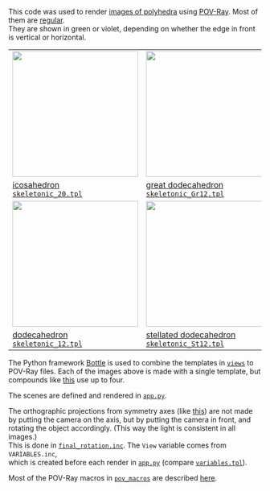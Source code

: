 This code was used to render
[images of polyhedra](https://commons.wikimedia.org/wiki/Category:Skeletons_of_polyhedra_(mostly_green_and_violet))
using [POV-Ray](https://en.wikipedia.org/wiki/POV-Ray). Most of them are 
[regular](https://en.wikipedia.org/wiki/Regular_polyhedron).<br>
They are shown in green or violet, depending on whether the edge in front is vertical or horizontal.

<table>
  <tr>
    <td>
      <a href="https://commons.wikimedia.org/wiki/File:Skeleton_20,_size_s.png">
        <img width="250" src="https://upload.wikimedia.org/wikipedia/commons/thumb/b/bd/Skeleton_20%2C_size_s.png/480px-Skeleton_20%2C_size_s.png">
      </a>
    </td>
    <td>
      <a href="https://commons.wikimedia.org/wiki/File:Skeleton_Gr12,_size_s.png">
        <img width="250" src="https://upload.wikimedia.org/wikipedia/commons/thumb/b/b3/Skeleton_Gr12%2C_size_s.png/480px-Skeleton_Gr12%2C_size_s.png">
      </a>
    </td>
    <td>
      <a href="https://commons.wikimedia.org/wiki/File:Skeleton_GrSt12,_size_s.png">
        <img width="250" src="https://upload.wikimedia.org/wikipedia/commons/thumb/9/98/Skeleton_GrSt12%2C_size_s.png/480px-Skeleton_GrSt12%2C_size_s.png">
      </a>
    </td>
  </tr>
  <tr>
    <td>
      <a href="https://en.wikipedia.org/wiki/Regular_icosahedron">icosahedron</a><br>
      <a href="https://github.com/watchduck/polyhedron_skeletons/blob/master/views/skeletonic_20.tpl"><code>skeletonic_20.tpl</code></a>
    </td>
    <td>
      <a href="https://en.wikipedia.org/wiki/Great_dodecahedron">great dodecahedron</a><br>
      <a href="https://github.com/watchduck/polyhedron_skeletons/blob/master/views/skeletonic_Gr12.tpl"><code>skeletonic_Gr12.tpl</code></a>
    </td>
    <td>
      <a href="https://en.wikipedia.org/wiki/Great_stellated_dodecahedron">great stellated dodecahedron</a><br>
      <a href="https://github.com/watchduck/polyhedron_skeletons/blob/master/views/skeletonic_GrSt12.tpl"><code>skeletonic_GrSt12.tpl</code></a>
    </td>
  </tr>
  <tr>
    <td>
      <a href="https://commons.wikimedia.org/wiki/File:Skeleton_12,_size_s.png">
        <img width="250" src="https://upload.wikimedia.org/wikipedia/commons/thumb/c/c2/Skeleton_12%2C_size_s.png/480px-Skeleton_12%2C_size_s.png">
      </a>
    </td>
    <td>
      <a href="https://commons.wikimedia.org/wiki/File:Skeleton_St12,_size_s.png">
        <img width="250" src="https://upload.wikimedia.org/wikipedia/commons/thumb/3/38/Skeleton_St12%2C_size_s.png/480px-Skeleton_St12%2C_size_s.png">
      </a>
    </td>
    <td>
      <a href="https://commons.wikimedia.org/wiki/File:Skeleton_Gr20,_size_s.png">
        <img width="250" src="https://upload.wikimedia.org/wikipedia/commons/thumb/3/35/Skeleton_Gr20%2C_size_s.png/480px-Skeleton_Gr20%2C_size_s.png">
      </a>
    </td>
  </tr>
  <tr>
    <td>
      <a href="https://en.wikipedia.org/wiki/Regular_dodecahedron">dodecahedron</a><br>
      <a href="https://github.com/watchduck/polyhedron_skeletons/blob/master/views/skeletonic_12.tpl"><code>skeletonic_12.tpl</code></a>
    </td>
    <td>
      <a href="https://en.wikipedia.org/wiki/Small_stellated_dodecahedron">stellated dodecahedron</a><br>
      <a href="https://github.com/watchduck/polyhedron_skeletons/blob/master/views/skeletonic_St12.tpl"><code>skeletonic_St12.tpl</code></a>
    </td>
    <td>
      <a href="https://en.wikipedia.org/wiki/Great_icosahedron">great icosahedron</a><br>
      <a href="https://github.com/watchduck/polyhedron_skeletons/blob/master/views/skeletonic_Gr20.tpl"><code>skeletonic_Gr20.tpl</code></a>
    </td>
  </tr>
</table>

The Python framework [Bottle](https://bottlepy.org/docs/dev/) is used to combine the templates in
[`views`](https://github.com/watchduck/polyhedron_skeletons/tree/master/views)
to POV-Ray files. Each of the images above is made with a single template, but compounds like
[this](https://commons.wikimedia.org/wiki/File:Skeleton_pair_Gr12_and_dual,_Petrie,_size_m,_thick.png)
use up to four.

The scenes are defined and rendered in [`app.py`](https://github.com/watchduck/polyhedron_skeletons/blob/master/app.py).

The orthographic projections from symmetry axes 
(like [this](https://commons.wikimedia.org/wiki/File:Skeleton_pair_12-20,_size_l,_5-fold.png)) 
are not made by putting the camera on the axis, but by putting the camera in front, and rotating the object accordingly.
(This way the light is consistent in all images.)<br>This is done in
[`final_rotation.inc`](https://github.com/watchduck/polyhedron_skeletons/blob/master/final_rotation.inc).
The `View` variable comes from `VARIABLES.inc`,<br> which is created before each render in 
[`app.py`](https://github.com/watchduck/polyhedron_skeletons/blob/master/app.py)
(compare [`variables.tpl`](https://github.com/watchduck/polyhedron_skeletons/blob/master/views/variables.tpl)).

Most of the POV-Ray macros in [`pov_macros`](https://github.com/watchduck/polyhedron_skeletons/tree/master/pov_macros)
are described [here](https://github.com/watchduck/convex_polyhedra/tree/master/povray_includes).
